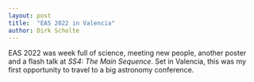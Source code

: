 ```yaml
---
layout: post
title:  "EAS 2022 in Valencia"
author: Dirk Scholte
---
```


EAS 2022 was week full of science, meeting new people, another poster and a flash talk at *SS4: The Main Sequence*. Set in Valencia, this was my first opportunity to travel to a big astronomy conference. 
